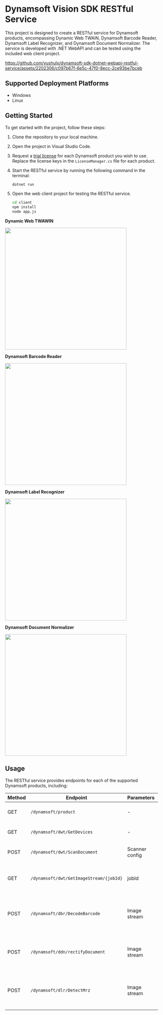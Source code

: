 # Dynamsoft Vision SDK RESTful Service

This project is designed to create a RESTful service for Dynamsoft products, encompassing Dynamic Web TWAIN, Dynamsoft Barcode Reader, Dynamsoft Label Recognizer, and Dynamsoft Document Normalizer. The service is developed with .NET WebAPI and can be tested using the included web client project.



https://github.com/yushulx/dynamsoft-sdk-dotnet-webapi-restful-service/assets/2202306/c097b67f-6e5c-47f0-8ecc-2ce93be7bceb



## Supported Deployment Platforms
- Windows
- Linux

## Getting Started

To get started with the project, follow these steps:

1. Clone the repository to your local machine.
2. Open the project in Visual Studio Code.
3. Request a [trial license](https://www.dynamsoft.com/customer/license/trialLicense) for each Dynamsoft product you wish to use. Replace the license keys in the `LicenseManager.cs` file for each product.
4. Start the RESTful service by running the following command in the terminal:

    ```bash
    dotnet run
    ```
5. Open the web client project for testing the RESTful service.

    ```bash
    cd client
    npm install
    node app.js
    ```

**Dynamic Web TWAWIN**

<img src="https://github.com/yushulx/dynamsoft-sdk-dotnet-webapi-restful-service/assets/2202306/b41bc94f-4f91-40c3-8aa2-37513bb7417b" width="400">


**Dynamsoft Barcode Reader**

<img src="https://github.com/yushulx/dynamsoft-sdk-dotnet-webapi-restful-service/assets/2202306/26dc6be3-202b-443f-ac30-0d081d6d9516" width="400">


**Dynamsoft Label Recognizer**

<img src="https://github.com/yushulx/dynamsoft-sdk-dotnet-webapi-restful-service/assets/2202306/0555ae72-cacc-423e-a68d-21d0b37bb1a6" width="400">


**Dynamsoft Document Normalizer**

<img src="https://github.com/yushulx/dynamsoft-sdk-dotnet-webapi-restful-service/assets/2202306/2e2ce815-40b1-4745-9485-b897c8009c21" width="400">


## Usage

The RESTful service provides endpoints for each of the supported Dynamsoft products, including:


| Method | Endpoint | Parameters | Response | Description |
| ------ | -------- | ---------- | ------- | ----------- |
| GET    | `/dynamsoft/product` | - | Product list | Retrieve all Dynamsoft products. |
| GET    | `/dynamsoft/dwt/GetDevices` | - | Scanner list | List available scanners. |
| POST   | `/dynamsoft/dwt/ScanDocument` | Scanner config | Job ID | Initiate a scanning job. |
| GET    | `/dynamsoft/dwt/GetImageStream/{jobId}` | jobId | Image stream | Fetch image stream for a specific job. |
| POST   | `/dynamsoft/dbr/DecodeBarcode` | Image stream | Barcode results | Decode barcodes using the Dynamsoft Barcode Reader. |
| POST   | `/dynamsoft/ddn/rectifyDocument` | Image stream | Mrz results | Detect MRZ from an image with Dynamsoft Label Recognizer. |
| POST   | `/dynamsoft/dlr/DetectMrz` | Image stream | Rectified document image | Rectify a document with Dynamsoft Document Normalizer. |


